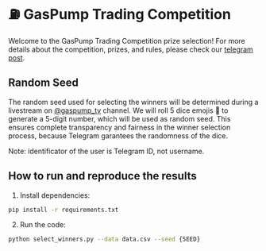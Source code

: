 # ⛽ GasPump Trading Competition
Welcome to the GasPump Trading Competition prize selection! For more details about the competition, prizes, and rules, please check our [telegram post](https://t.me/gaspump_tv/1184).

## Random Seed
The random seed used for selecting the winners will be determined during a livestream on [@gaspump_tv](https://t.me/gaspump_tv) channel. We will roll 5 dice emojis 🎲 to generate a 5-digit number, which will be used as random seed. This ensures complete transparency and fairness in the winner selection process, because Telegram garantees the randomness of the dice.

Note: identificator of the user is Telegram ID, not username.

## How to run and reproduce the results
1. Install dependencies:
```bash
pip install -r requirements.txt
```

2. Run the code:
```bash
python select_winners.py --data data.csv --seed {SEED}
```
